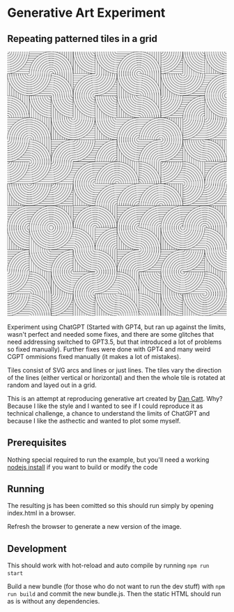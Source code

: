 # Generative Art Experiment

## Repeating patterned tiles in a grid

![Example Image](https://github.com/MarkJB/patterned-grid/blob/master/images/example_image.png)

Experiment using ChatGPT (Started with GPT4, but ran up against the limits, wasn't perfect and needed some fixes, and there are some glitches that need addressing switched to GPT3.5, but that introduced a lot of problems so fixed manually). Further fixes were done with GPT4 and many weird CGPT ommisions fixed manually (it makes a lot of mistakes).

Tiles consist of SVG arcs and lines or just lines. The tiles vary the direction of the lines (either vertical or horizontal) and then the whole tile is rotated at random and layed out in a grid.

This is an attempt at reproducing generative art created by [Dan Catt](https://github.com/revdancatt). Why? Because I like the style and I wanted to see if I could reproduce it as technical challenge, a chance to understand the limits of ChatGPT and because I like the asthectic and wanted to plot some myself.

## Prerequisites

Nothing special required to run the example, but you'll need a working [nodejs install](https://nodejs.org/en) if you want to build or modify the code

## Running

The resulting js has been comitted so this should run simply by opening index.html in a browser.

Refresh the browser to generate a new version of the image.

## Development

This should work with hot-reload and auto compile by running `npm run start`

Build a new bundle (for those who do not want to run the dev stuff) with `npm run build` and commit the new bundle.js. Then the static HTML should run as is without any dependencies.

